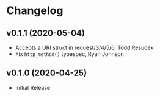 # Changelog

## v0.1.1 (2020-05-04)
* Accepts a URI struct in request/3/4/5/6, Todd Resudek
* Fix `http_method()` typespec, Ryan Johnson

## v0.1.0 (2020-04-25)
* Initial Release
